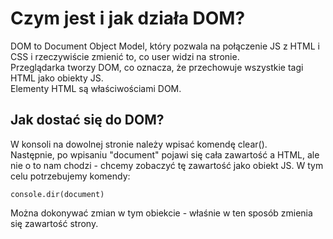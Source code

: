 # Czym jest i jak działa DOM?  
DOM to Document Object Model, który pozwala na połączenie JS z HTML i CSS i rzeczywiście zmienić to, co user widzi na stronie.  
Przeglądarka tworzy DOM, co oznacza, że przechowuje wszystkie tagi HTML jako obiekty JS.  
Elementy HTML są właściwościami DOM.  
  
## Jak dostać się do DOM?  
W konsoli na dowolnej stronie należy wpisać komendę clear().  
Następnie, po wpisaniu "document" pojawi się cała zawartość a HTML, ale nie o to nam chodzi - chcemy zobaczyć tę zawartość jako obiekt JS. W tym celu potrzebujemy komendy:   
```
console.dir(document)
```
Można dokonywać zmian w tym obiekcie - właśnie w ten sposób zmienia się zawartość strony.   
